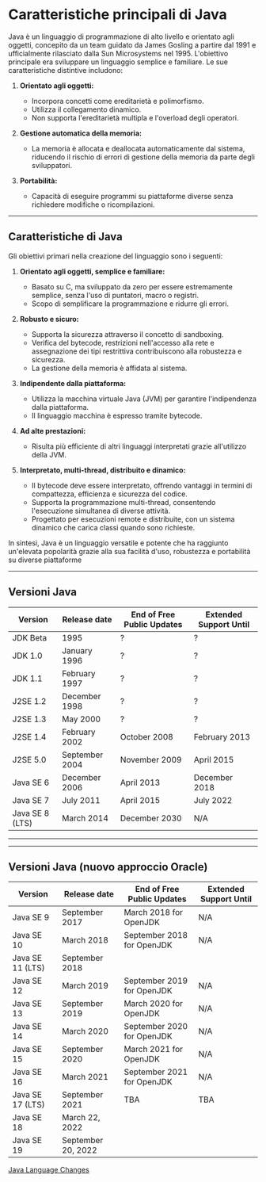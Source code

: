 # Caratteristiche principali di Java

Java è un linguaggio di programmazione di alto livello e orientato agli oggetti, concepito da un team guidato da James Gosling a partire dal 1991 e ufficialmente rilasciato dalla Sun Microsystems nel 1995. L'obiettivo principale era sviluppare un linguaggio semplice e familiare. Le sue caratteristiche distintive includono:

1. **Orientato agli oggetti:**
   - Incorpora concetti come ereditarietà e polimorfismo.
   - Utilizza il collegamento dinamico.
   - Non supporta l'ereditarietà multipla e l'overload degli operatori.

2. **Gestione automatica della memoria:**
   - La memoria è allocata e deallocata automaticamente dal sistema, riducendo il rischio di errori di gestione della memoria da parte degli sviluppatori.

3. **Portabilità:**
   - Capacità di eseguire programmi su piattaforme diverse senza richiedere modifiche o ricompilazioni.

---

## Caratteristiche di Java

Gli obiettivi primari nella creazione del linguaggio sono i seguenti:

1. **Orientato agli oggetti, semplice e familiare:**
   - Basato su C, ma sviluppato da zero per essere estremamente semplice, senza l'uso di puntatori, macro o registri.
   - Scopo di semplificare la programmazione e ridurre gli errori.

2. **Robusto e sicuro:**
   - Supporta la sicurezza attraverso il concetto di sandboxing.
   - Verifica del bytecode, restrizioni nell'accesso alla rete e assegnazione dei tipi restrittiva contribuiscono alla robustezza e sicurezza.
   - La gestione della memoria è affidata al sistema.

3. **Indipendente dalla piattaforma:**
   - Utilizza la macchina virtuale Java (JVM) per garantire l'indipendenza dalla piattaforma.
   - Il linguaggio macchina è espresso tramite bytecode.

4. **Ad alte prestazioni:**
   - Risulta più efficiente di altri linguaggi interpretati grazie all'utilizzo della JVM.

5. **Interpretato, multi-thread, distribuito e dinamico:**
   - Il bytecode deve essere interpretato, offrendo vantaggi in termini di compattezza, efficienza e sicurezza del codice.
   - Supporta la programmazione multi-thread, consentendo l'esecuzione simultanea di diverse attività.
   - Progettato per esecuzioni remote e distribuite, con un sistema dinamico che carica classi quando sono richieste.

In sintesi, Java è un linguaggio versatile e potente che ha raggiunto un'elevata popolarità grazie alla sua facilità d'uso, robustezza e portabilità su diverse piattaforme

---

## Versioni Java

Version|Release date|End of Free Public Updates|Extended Support Until
---|---|---|---
JDK Beta|1995|?|?
JDK 1.0|January 1996|?|?
JDK 1.1|February 1997|?|?
J2SE 1.2|December 1998|?|?
J2SE 1.3|May 2000|?|?
J2SE 1.4|February 2002|October 2008|February 2013
J2SE 5.0|September 2004|November 2009|April 2015
Java SE 6|December 2006|April 2013|December 2018
Java SE 7|July 2011|April 2015|July 2022
Java SE 8 (LTS)|March 2014|December 2030|N/A

---

---

## Versioni Java (nuovo approccio Oracle)

Version|Release date|End of Free Public Updates|Extended Support Until
---|---|---|---
Java SE 9|September 2017|March 2018 for OpenJDK|N/A
Java SE 10|March 2018|September 2018 for OpenJDK|N/A
Java SE 11 (LTS)|September 2018
Java SE 12|March 2019|September 2019 for OpenJDK|N/A
Java SE 13|September 2019|March 2020 for OpenJDK|N/A
Java SE 14|March 2020|September 2020 for OpenJDK|N/A
Java SE 15|September 2020|March 2021 for OpenJDK|N/A
Java SE 16|March 2021|September 2021 for OpenJDK|N/A
Java SE 17 (LTS)|September 2021|TBA|TBA 
Java SE 18|March 22, 2022
Java SE 19|September 20, 2022

[Java Language Changes](https://docs.oracle.com/en/java/javase/19/language/java-language-changes.html)